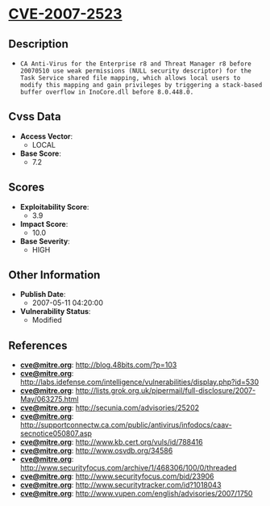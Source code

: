 
# [CVE-2007-2523](http://blog.48bits.com/?p=103)

## Description

- `CA Anti-Virus for the Enterprise r8 and Threat Manager r8 before 20070510 use weak permissions (NULL security descriptor) for the Task Service shared file mapping, which allows local users to modify this mapping and gain privileges by triggering a stack-based buffer overflow in InoCore.dll before 8.0.448.0.`

## Cvss Data

- **Access Vector**:
  - LOCAL
- **Base Score**:
  - 7.2

## Scores

- **Exploitability Score**:
  - 3.9
- **Impact Score**:
  - 10.0
- **Base Severity**:
  - HIGH

## Other Information

- **Publish Date**:
  - 2007-05-11 04:20:00
- **Vulnerability Status**:
  - Modified

## References

- **cve@mitre.org**: http://blog.48bits.com/?p=103
- **cve@mitre.org**: http://labs.idefense.com/intelligence/vulnerabilities/display.php?id=530
- **cve@mitre.org**: http://lists.grok.org.uk/pipermail/full-disclosure/2007-May/063275.html
- **cve@mitre.org**: http://secunia.com/advisories/25202
- **cve@mitre.org**: http://supportconnectw.ca.com/public/antivirus/infodocs/caav-secnotice050807.asp
- **cve@mitre.org**: http://www.kb.cert.org/vuls/id/788416
- **cve@mitre.org**: http://www.osvdb.org/34586
- **cve@mitre.org**: http://www.securityfocus.com/archive/1/468306/100/0/threaded
- **cve@mitre.org**: http://www.securityfocus.com/bid/23906
- **cve@mitre.org**: http://www.securitytracker.com/id?1018043
- **cve@mitre.org**: http://www.vupen.com/english/advisories/2007/1750
